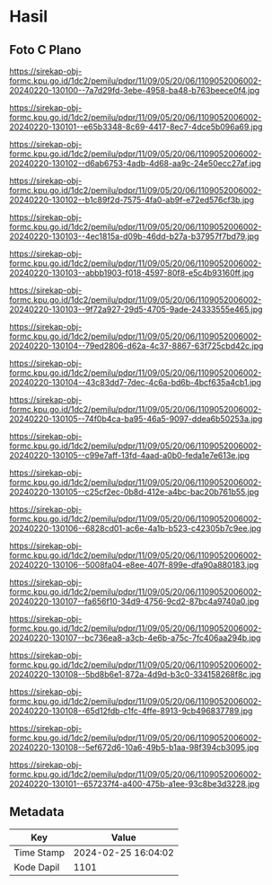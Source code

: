 # Hasil

## Foto C Plano

https://sirekap-obj-formc.kpu.go.id/1dc2/pemilu/pdpr/11/09/05/20/06/1109052006002-20240220-130100--7a7d29fd-3ebe-4958-ba48-b763beece0f4.jpg

https://sirekap-obj-formc.kpu.go.id/1dc2/pemilu/pdpr/11/09/05/20/06/1109052006002-20240220-130101--e65b3348-8c69-4417-8ec7-4dce5b096a69.jpg

https://sirekap-obj-formc.kpu.go.id/1dc2/pemilu/pdpr/11/09/05/20/06/1109052006002-20240220-130102--d6ab6753-4adb-4d68-aa9c-24e50ecc27af.jpg

https://sirekap-obj-formc.kpu.go.id/1dc2/pemilu/pdpr/11/09/05/20/06/1109052006002-20240220-130102--b1c89f2d-7575-4fa0-ab9f-e72ed576cf3b.jpg

https://sirekap-obj-formc.kpu.go.id/1dc2/pemilu/pdpr/11/09/05/20/06/1109052006002-20240220-130103--4ec1815a-d09b-46dd-b27a-b37957f7bd79.jpg

https://sirekap-obj-formc.kpu.go.id/1dc2/pemilu/pdpr/11/09/05/20/06/1109052006002-20240220-130103--abbb1903-f018-4597-80f8-e5c4b93160ff.jpg

https://sirekap-obj-formc.kpu.go.id/1dc2/pemilu/pdpr/11/09/05/20/06/1109052006002-20240220-130103--9f72a927-29d5-4705-9ade-24333555e465.jpg

https://sirekap-obj-formc.kpu.go.id/1dc2/pemilu/pdpr/11/09/05/20/06/1109052006002-20240220-130104--79ed2806-d62a-4c37-8867-63f725cbd42c.jpg

https://sirekap-obj-formc.kpu.go.id/1dc2/pemilu/pdpr/11/09/05/20/06/1109052006002-20240220-130104--43c83dd7-7dec-4c6a-bd6b-4bcf635a4cb1.jpg

https://sirekap-obj-formc.kpu.go.id/1dc2/pemilu/pdpr/11/09/05/20/06/1109052006002-20240220-130105--74f0b4ca-ba95-46a5-9097-ddea6b50253a.jpg

https://sirekap-obj-formc.kpu.go.id/1dc2/pemilu/pdpr/11/09/05/20/06/1109052006002-20240220-130105--c99e7aff-13fd-4aad-a0b0-feda1e7e613e.jpg

https://sirekap-obj-formc.kpu.go.id/1dc2/pemilu/pdpr/11/09/05/20/06/1109052006002-20240220-130105--c25cf2ec-0b8d-412e-a4bc-bac20b761b55.jpg

https://sirekap-obj-formc.kpu.go.id/1dc2/pemilu/pdpr/11/09/05/20/06/1109052006002-20240220-130106--6828cd01-ac6e-4a1b-b523-c42305b7c9ee.jpg

https://sirekap-obj-formc.kpu.go.id/1dc2/pemilu/pdpr/11/09/05/20/06/1109052006002-20240220-130106--5008fa04-e8ee-407f-899e-dfa90a880183.jpg

https://sirekap-obj-formc.kpu.go.id/1dc2/pemilu/pdpr/11/09/05/20/06/1109052006002-20240220-130107--fa656f10-34d9-4756-9cd2-87bc4a9740a0.jpg

https://sirekap-obj-formc.kpu.go.id/1dc2/pemilu/pdpr/11/09/05/20/06/1109052006002-20240220-130107--bc736ea8-a3cb-4e6b-a75c-7fc406aa294b.jpg

https://sirekap-obj-formc.kpu.go.id/1dc2/pemilu/pdpr/11/09/05/20/06/1109052006002-20240220-130108--5bd8b6e1-872a-4d9d-b3c0-334158268f8c.jpg

https://sirekap-obj-formc.kpu.go.id/1dc2/pemilu/pdpr/11/09/05/20/06/1109052006002-20240220-130108--65d12fdb-c1fc-4ffe-8913-9cb496837789.jpg

https://sirekap-obj-formc.kpu.go.id/1dc2/pemilu/pdpr/11/09/05/20/06/1109052006002-20240220-130108--5ef672d6-10a6-49b5-b1aa-98f394cb3095.jpg

https://sirekap-obj-formc.kpu.go.id/1dc2/pemilu/pdpr/11/09/05/20/06/1109052006002-20240220-130101--657237f4-a400-475b-a1ee-93c8be3d3228.jpg


## Metadata

| Key        | Value               |
| ---------- | ------------------- |
| Time Stamp | 2024-02-25 16:04:02 |
| Kode Dapil | 1101                |



